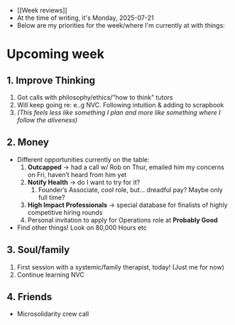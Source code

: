 - [[Week reviews]]
- At the time of writing, it's Monday, 2025-07-21
- Below are my priorities for the week/where I'm currently at with things:
# Upcoming week
## 1. Improve Thinking
1. Got calls with philosophy/ethics/"how to think" tutors
2. Will keep going re: e..g NVC. Following intuition & adding to scrapbook
3. *(This feels less like something I plan and more like something where I follow the aliveness)*
## 2. Money
- Different opportunities currently on the table:
	1. **Outcapped** → had a call w/ Rob on Thur, emailed him my concerns on Fri, haven’t heard from him yet
	2. **Notify Health** → do I want to try for it? 
		1. Founder’s Associate, cool role, but… dreadful pay? Maybe only full time?
	3. **High Impact Professionals** → special database for finalists of highly competitive hiring rounds
	4. Personal invitation to apply for Operations role at **Probably Good**
- Find other things! Look on 80,000 Hours etc
## 3. Soul/family
1. First session with a systemic/family therapist, today! (Just me for now)
2. Continue learning NVC
## 4. Friends
- Microsolidarity crew call 